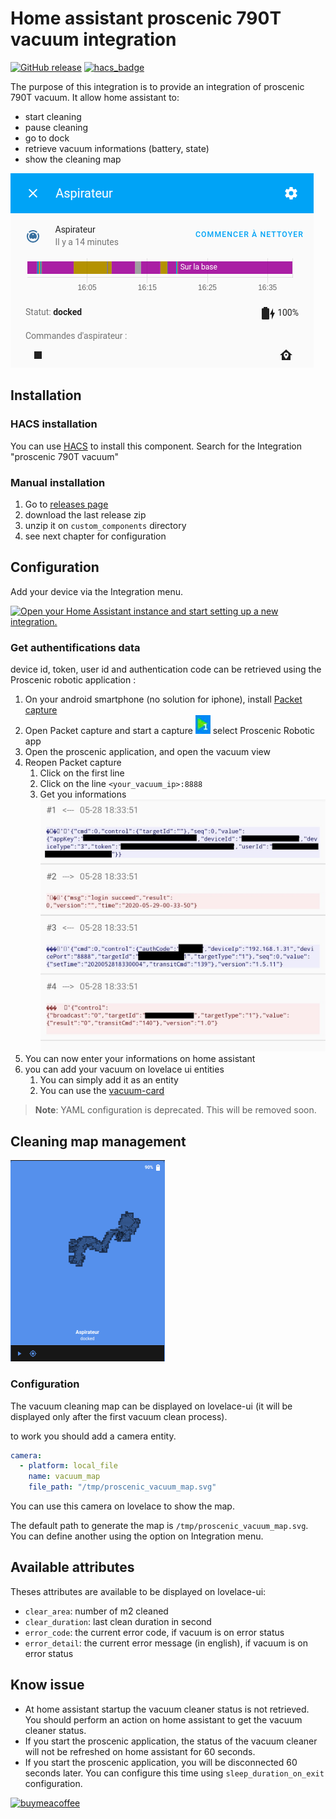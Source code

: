 # Home assistant proscenic 790T vacuum integration

[![GitHub release](https://img.shields.io/github/release/deblockt/hass-proscenic-790T-vacuum)](https://github.com/deblockt/hass-proscenic-790T-vacuum/releases/latest)
[![hacs_badge](https://img.shields.io/badge/HACS-Default-orange.svg)](https://github.com/custom-components/hacs)

The purpose of this integration is to provide an integration of proscenic 790T vacuum.
It allow home assistant to:
- start cleaning
- pause cleaning
- go to dock
- retrieve vacuum informations (battery, state)
- show the cleaning map

![screenshot](./doc/screen.png)

## Installation

### HACS installation

You can use [HACS](https://hacs.xyz/) to install this component. Search for the Integration "proscenic 790T vacuum"

### Manual installation

1. Go to [releases page](https://github.com/deblockt/hass-proscenic-790T-vacuum/releases)
2. download the last release zip
3. unzip it on `custom_components` directory
4. see next chapter for configuration

## Configuration

Add your device via the Integration menu.

[![Open your Home Assistant instance and start setting up a new integration.](https://my.home-assistant.io/badges/config_flow_start.svg)](https://my.home-assistant.io/redirect/config_flow_start/?domain=proscenic)

### Get authentifications data

device id, token, user id and authentication code can be retrieved using the Proscenic robotic application :
1. On your android smartphone (no solution for iphone), install [Packet capture](https://play.google.com/store/apps/details?id=app.greyshirts.sslcapture&hl=fr)
2. Open Packet capture and start a capture ![screenshot](./doc/packet_capture_button.png) select Proscenic  Robotic app
3. Open the proscenic application, and open the vacuum view
4. Reopen  Packet capture
    1. Click on the first line
    2. Click on the line `<your_vacuum_ip>:8888`
    3. Get you informations ![screenshot](./doc/packet_with_info.jpg)
5. You can now enter your informations on home assistant
6. you can add your vacuum on lovelace ui entities
    1. You can simply add it as an entity
    2. You can use the [vacuum-card](https://github.com/denysdovhan/vacuum-card)

> **Note**:  YAML configuration is deprecated. This will be removed soon.

## Cleaning map management

![map](./doc/map.png)

### Configuration

The vacuum cleaning map can be displayed on lovelace-ui (it will be displayed only after the first vacuum clean process).

to work you should add a camera entity.

``` yaml
camera:
  - platform: local_file
    name: vacuum_map
    file_path: "/tmp/proscenic_vacuum_map.svg"
```

You can use this camera on lovelace to show the map.

The default path to generate the map is `/tmp/proscenic_vacuum_map.svg`. You can define another using the option on Integration menu.

## Available attributes

Theses attributes are available to be displayed on lovelace-ui:
- `clear_area`: number of m2 cleaned
- `clear_duration`: last clean duration in second
- `error_code`: the current error code, if vacuum is on error status
- `error_detail`: the current error message (in english), if vacuum is on error status

## Know issue

- At home assistant startup the vacuum cleaner status is not retrieved. You should perform an action on home assistant to get the vacuum cleaner status.
- If you start the proscenic application, the status of the vacuum cleaner will not be refreshed on home assistant for 60 seconds.
- If you start the proscenic application, you will be disconnected 60 seconds later. You can configure this time using `sleep_duration_on_exit` configuration.

[![buymeacoffee](https://www.buymeacoffee.com/assets/img/custom_images/orange_img.png)](https://www.buymeacoffee.com/deblockt)
